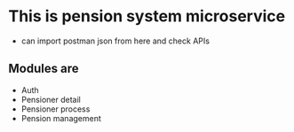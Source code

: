 # This is pension system microservice
- can import postman json from here and check APIs

## Modules are
- Auth
- Pensioner detail
- Pensioner process
- Pension management
